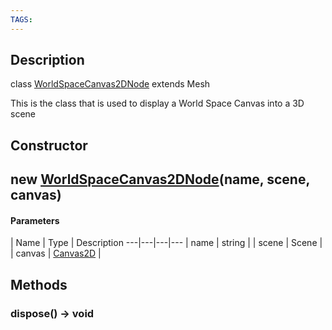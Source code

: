 ```yaml
---
TAGS:
---
```

## Description

class [WorldSpaceCanvas2DNode](/classes/2.0/WorldSpaceCanvas2DNode) extends Mesh

This is the class that is used to display a World Space Canvas into a 3D scene

## Constructor

## new [WorldSpaceCanvas2DNode](/classes/2.0/WorldSpaceCanvas2DNode)(name, scene, canvas)



#### Parameters
 | Name | Type | Description
---|---|---|---
 | name | string | 
 | scene | Scene | 
 | canvas | [Canvas2D](/classes/2.0/Canvas2D) | 
## Methods

### dispose() &rarr; void


